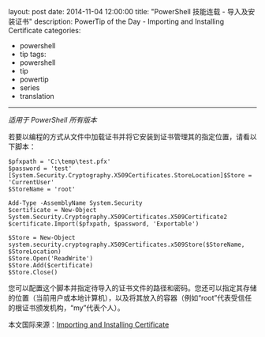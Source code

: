 ﻿layout: post
date: 2014-11-04 12:00:00
title: "PowerShell 技能连载 - 导入及安装证书"
description: PowerTip of the Day - Importing and Installing Certificate
categories:
- powershell
- tip
tags:
- powershell
- tip
- powertip
- series
- translation
---
_适用于 PowerShell 所有版本_

若要以编程的方式从文件中加载证书并将它安装到证书管理其的指定位置，请看以下脚本：

    $pfxpath = 'C:\temp\test.pfx'
    $password = 'test'
    [System.Security.Cryptography.X509Certificates.StoreLocation]$Store = 'CurrentUser'
    $StoreName = 'root'
    
    Add-Type -AssemblyName System.Security
    $certificate = New-Object System.Security.Cryptography.X509Certificates.X509Certificate2
    $certificate.Import($pfxpath, $password, 'Exportable')
    
    $Store = New-Object system.security.cryptography.X509Certificates.x509Store($StoreName, $StoreLocation)
    $Store.Open('ReadWrite')
    $Store.Add($certificate)
    $Store.Close()

您可以配置这个脚本并指定待导入的证书文件的路径和密码。您还可以指定其存储的位置（当前用户或本地计算机），以及将其放入的容器（例如“root”代表受信任的根证书颁发机构，“my”代表个人）。

<!--more-->
本文国际来源：[Importing and Installing Certificate](http://community.idera.com/powershell/powertips/b/tips/posts/importing-and-installing-certificate)
